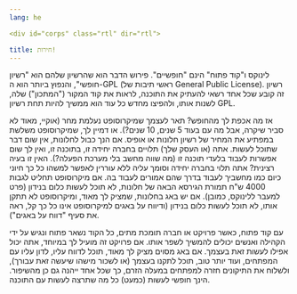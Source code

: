 ```yaml
---
lang: he

<div id="corps" class="rtl" dir="rtl">

title: חירות!
---
```


לינוקס ו"קוד פתוח" הינם "חופשיים".
פירוש הדבר הוא שהרשיון שלהם הוא "רשיון חופשי", והנפוץ ביותר הוא ה-GPL (ראשי תיבות של General Public License).
רשיון זה קובע שכל אחד רשאי להעתיק את התוכנה, לראות את קוד המקור ("המתכון") שלה, לשנות אותו, ולהפיצו מחדש כל עוד הוא ממשיך להיות תחת רשיון GPL.

אז מה אכפת לך מהחופש? תאר לעצמך שמיקרוסופט נעלמת מחר (אוקיי, מאוד לא
סביר שיקרה, אבל מה עם בעוד 5 שנים, 10 שנים?). או דמיין לך, שמיקרוסופט משלשת במפתיע את המחיר של רשיון
חלונות או אופיס. אם הנך כבול לחלונות, אין שום דבר שתוכל לעשות. אתה (או העסק שלך) תלויים בחברה יחידה זו, בתוכנה זו, ואין לך שום אפשרות לעבוד בלעדי תוכנה זו
(מה שווה מחשב בלי מערכת הפעלה?). האין זו בעיה רצינית? אתה תלוי בחברה יחידה וסומך עליה ללא עוררין לאפשר למשהו כל כך חיוני כיום כמו מחשביך לעבוד בדרך 
שהם אמורים לעבוד בה. אם מיקרוסופט תחליט לגבות 4000 ש"ח תמורת הגירסא הבאה של חלונות, לא תוכל לעשות כלום בנידון (פרט למעבר ללינוקס,
כמובן). אם יש באג בחלונות, שמציק לך מאוד, ומיקרוסופט לא תתקן אותו, לא תוכל לעשות כלום בנידון (ודיווח על באגים למיקרוסופט אינו כל כך קל, ראה את סעיף "דווח על באגים").

עם קוד פתוח, כאשר פרויקט או חברה תומכת מתים, כל הקוד נשאר פתוח ונגיש על ידי הקהילה ואנשים יכולים
להמשיך לשפר אותו. אם פרויקט זה מועיל לך במיוחד, אתה יכול אפילו לעשות זאת בעצמך. אם באג מסוים מציק לך מאוד, תוכל לדווח עליו, לדון עליו עם המפתחים, ועוד יותר טוב, תוכל לתקנו בעצמך
(או לשכור מישהו שיעשה זאת עבורך), ולשלוח את התיקונים חזרה למפתחים במעלה הזרם, כך שכל אחד ייהנה גם כן מהשיפור. הינך חופשי לעשות (כמעט) כל מה שתרצה לעשות עם התוכנה.





